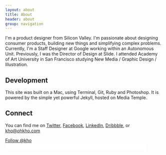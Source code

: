 ```yaml
---
layout: about
title: About
header: about
group: navigation
---
```


I'm a product designer from Silicon Valley. I'm passionate about designing consumer products, building new things and simplifying complex problems. Currently, I'm a Staff Designer at Google working within an Autonomous Unit. Previously, I was the Director of Design at Slide. I attended Academy of Art University in San Francisco studying New Media / Graphic Design / Illustration.

## Development ##
This site was built on a Mac, using Terminal, Git, Ruby and Photoshop. It is powered by the simple yet powerful Jekyll, hosted on Media Temple.

## Connect ##
You can find me on [Twitter](http://www.twitter.com/kho "Twitter"), [Facebook](http://www.facebook.com/ohkho "Facebook"), [LinkedIn](http://www.linkedin.com/in/ohkho "LinkedIn"), [Dribbble](http://www.dribbble.com/kho "Dribbble"), or <kho@ohkho.com>

<p>
	<a href="https://twitter.com/kho" class="twitter-follow-button" data-show-count="false">Follow @kho</a>
	<script>!function(d,s,id){var js,fjs=d.getElementsByTagName(s)[0];if(!d.getElementById(id)){js=d.createElement(s);js.id=id;js.src="//platform.twitter.com/widgets.js";fjs.parentNode.insertBefore(js,fjs);}}(document,"script","twitter-wjs");</script>
	<iframe src="//www.facebook.com/plugins/subscribe.php?href=https%3A%2F%2Fwww.facebook.com%2Fohkho&amp;layout=standard&amp;show_faces=true&amp;colorscheme=light&amp;font&amp;height=25&amp;width=450&amp;appId=288569281160469" scrolling="no" frameborder="0" style="border:none; overflow:hidden; height:25px; width:450px;" allowTransparency="true"></iframe>
</p>

